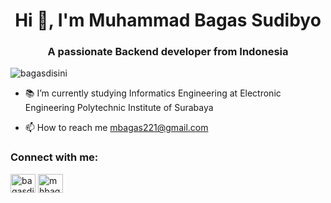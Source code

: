 <h1 align="center">Hi 👋, I'm Muhammad Bagas Sudibyo</h1>
<h3 align="center">A passionate Backend developer from Indonesia</h3>

<p align="left"> <img src="https://komarev.com/ghpvc/?username=bagasdisini&label=Profile%20views&color=0e75b6&style=flat" alt="bagasdisini" /> </p>

- 📚 I’m currently studying Informatics Engineering at Electronic Engineering Polytechnic Institute of Surabaya

- 📫 How to reach me mbagas221@gmail.com

<h3 align="left">Connect with me:</h3>
<p align="left">
<a href="https://linkedin.com/in/bagasdisini" target="blank"><img align="center" src="https://raw.githubusercontent.com/rahuldkjain/github-profile-readme-generator/master/src/images/icons/Social/linked-in-alt.svg" alt="bagasdisini" height="30" width="40" /></a>
<a href="https://instagram.com/mhbagas/" target="blank"><img align="center" src="https://raw.githubusercontent.com/rahuldkjain/github-profile-readme-generator/master/src/images/icons/Social/instagram.svg" alt="mhbagas/" height="30" width="40" /></a>
</p>
